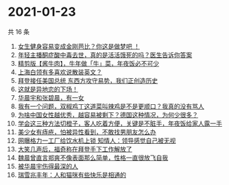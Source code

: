 # 2021-01-23

共 16 条

<!-- BEGIN ZHIHUVIDEO -->
<!-- 最后更新时间 Sat Jan 23 2021 02:17:00 GMT+0800 (CST) -->
1. [女生健身容易变成金刚芭比？你这是做梦吧 ！](https://www.zhihu.com/zvideo/1335986613797543936)
1. [年轻主播酮症酸中毒去世，真的是活活饿死的吗？医生告诉你答案](https://www.zhihu.com/zvideo/1336060049161408512)
1. [精剪版【酱牛肉】，牛年做「牛」菜，年夜饭必不可少](https://www.zhihu.com/zvideo/1335949366306770944)
1. [上海白领有多喜欢说散装英文？](https://www.zhihu.com/zvideo/1335990184785805312)
1. [拜登接任美国总统 东西方攻守易势，我们正创造历史](https://www.zhihu.com/zvideo/1335935603910332416)
1. [这就是异地恋的下场！](https://www.zhihu.com/zvideo/1335659287620988928)
1. [华晨宇和张碧晨，有一女](https://www.zhihu.com/zvideo/1336034395187384320)
1. [我有一个问题，双椒鸡丁这道菜叫辣鸡是不是更顺口？我真的没有骂人](https://www.zhihu.com/zvideo/1336069340651409408)
1. [为啥中国女性越优秀，越容易被剩下？德国这种情况，为何少很多？](https://www.zhihu.com/zvideo/1335392440602451968)
1. [学会这三种方法切橙子，客人吃着方便，关键是不脏手，年夜饭给家人露一手](https://www.zhihu.com/zvideo/1335902563561455616)
1. [美少女有痔疮，怕被异性看到，不敢找男朋友怎么办](https://www.zhihu.com/zvideo/1335652117248057344)
1. [网曝格力一工厂给饮水机上锁  知情人：领导感觉自己被无视](https://www.zhihu.com/zvideo/1335913873220415488)
1. [大笑几声后，福奇称在拜登手下工作解放了](https://www.zhihu.com/zvideo/1335874286339112960)
1. [魏晨曾直言郑爽不像表面那么简单，性格一直很放飞自我](https://www.zhihu.com/zvideo/1335689700326543360)
1. [被华晨宇伤得最深的人](https://www.zhihu.com/zvideo/1336050730969182208)
1. [瑞雪兆丰年：人和猫咪有些快乐是相通的](https://www.zhihu.com/zvideo/1335595752912162816)
<!-- END ZHIHUVIDEO -->
